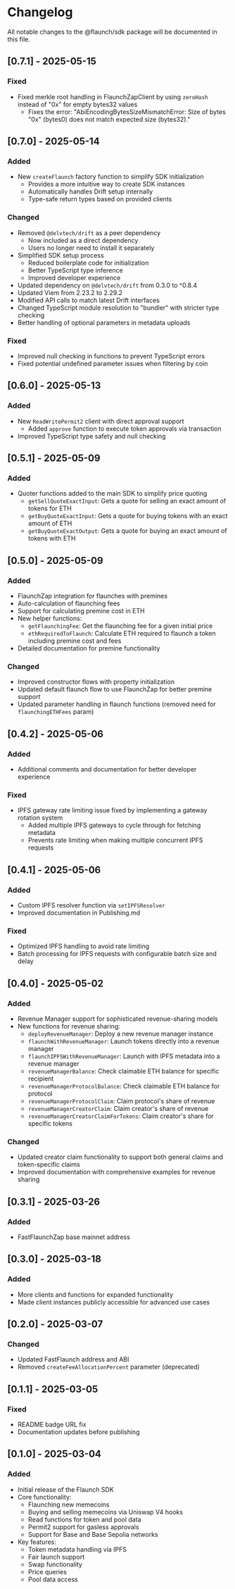 # Changelog

All notable changes to the @flaunch/sdk package will be documented in this file.

## [0.7.1] - 2025-05-15

### Fixed

- Fixed merkle root handling in FlaunchZapClient by using `zeroHash` instead of "0x" for empty bytes32 values
  - Fixes the error: "AbiEncodingBytesSizeMismatchError: Size of bytes "0x" (bytes0) does not match expected size (bytes32)."

## [0.7.0] - 2025-05-14

### Added

- New `createFlaunch` factory function to simplify SDK initialization
  - Provides a more intuitive way to create SDK instances
  - Automatically handles Drift setup internally
  - Type-safe return types based on provided clients

### Changed

- Removed `@delvtech/drift` as a peer dependency
  - Now included as a direct dependency
  - Users no longer need to install it separately
- Simplified SDK setup process
  - Reduced boilerplate code for initialization
  - Better TypeScript type inference
  - Improved developer experience
- Updated dependency on `@delvtech/drift` from 0.3.0 to ^0.8.4
- Updated Viem from 2.23.2 to 2.29.2
- Modified API calls to match latest Drift interfaces
- Changed TypeScript module resolution to "bundler" with stricter type checking
- Better handling of optional parameters in metadata uploads

### Fixed

- Improved null checking in functions to prevent TypeScript errors
- Fixed potential undefined parameter issues when filtering by coin

## [0.6.0] - 2025-05-13

### Added

- New `ReadWritePermit2` client with direct approval support
  - Added `approve` function to execute token approvals via transaction
- Improved TypeScript type safety and null checking

## [0.5.1] - 2025-05-09

### Added

- Quoter functions added to the main SDK to simplify price quoting
  - `getSellQuoteExactInput`: Gets a quote for selling an exact amount of tokens for ETH
  - `getBuyQuoteExactInput`: Gets a quote for buying tokens with an exact amount of ETH
  - `getBuyQuoteExactOutput`: Gets a quote for buying an exact amount of tokens with ETH

## [0.5.0] - 2025-05-09

### Added

- FlaunchZap integration for flaunches with premines
- Auto-calculation of flaunching fees
- Support for calculating premine cost in ETH
- New helper functions:
  - `getFlaunchingFee`: Get the flaunching fee for a given initial price
  - `ethRequiredToFlaunch`: Calculate ETH required to flaunch a token including premine cost and fees
- Detailed documentation for premine functionality

### Changed

- Improved constructor flows with property initialization
- Updated default flaunch flow to use FlaunchZap for better premine support
- Updated parameter handling in flaunch functions (removed need for `flaunchingETHFees` param)

## [0.4.2] - 2025-05-06

### Added

- Additional comments and documentation for better developer experience

### Fixed

- IPFS gateway rate limiting issue fixed by implementing a gateway rotation system
  - Added multiple IPFS gateways to cycle through for fetching metadata
  - Prevents rate limiting when making multiple concurrent IPFS requests

## [0.4.1] - 2025-05-06

### Added

- Custom IPFS resolver function via `setIPFSResolver`
- Improved documentation in Publishing.md

### Fixed

- Optimized IPFS handling to avoid rate limiting
- Batch processing for IPFS requests with configurable batch size and delay

## [0.4.0] - 2025-05-02

### Added

- Revenue Manager support for sophisticated revenue-sharing models
- New functions for revenue sharing:
  - `deployRevenueManager`: Deploy a new revenue manager instance
  - `flaunchWithRevenueManager`: Launch tokens directly into a revenue manager
  - `flaunchIPFSWithRevenueManager`: Launch with IPFS metadata into a revenue manager
  - `revenueManagerBalance`: Check claimable ETH balance for specific recipient
  - `revenueManagerProtocolBalance`: Check claimable ETH balance for protocol
  - `revenueManagerProtocolClaim`: Claim protocol's share of revenue
  - `revenueManagerCreatorClaim`: Claim creator's share of revenue
  - `revenueManagerCreatorClaimForTokens`: Claim creator's share for specific tokens

### Changed

- Updated creator claim functionality to support both general claims and token-specific claims
- Improved documentation with comprehensive examples for revenue sharing

## [0.3.1] - 2025-03-26

### Added

- FastFlaunchZap base mainnet address

## [0.3.0] - 2025-03-18

### Added

- More clients and functions for expanded functionality
- Made client instances publicly accessible for advanced use cases

## [0.2.0] - 2025-03-07

### Changed

- Updated FastFlaunch address and ABI
- Removed `createFeeAllocationPercent` parameter (deprecated)

## [0.1.1] - 2025-03-05

### Fixed

- README badge URL fix
- Documentation updates before publishing

## [0.1.0] - 2025-03-04

### Added

- Initial release of the Flaunch SDK
- Core functionality:
  - Flaunching new memecoins
  - Buying and selling memecoins via Uniswap V4 hooks
  - Read functions for token and pool data
  - Permit2 support for gasless approvals
  - Support for Base and Base Sepolia networks
- Key features:
  - Token metadata handling via IPFS
  - Fair launch support
  - Swap functionality
  - Price queries
  - Pool data access
